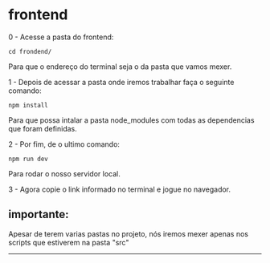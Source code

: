 # frontend

0 - Acesse a pasta do frontend:
```
cd frondend/
```
Para que o endereço do terminal seja o da pasta que vamos mexer.

1 - Depois de acessar a pasta onde iremos trabalhar faça o seguinte comando:
```
npm install
```
Para que possa intalar a pasta node_modules com todas as dependencias que foram definidas.

2 - Por fim, de o ultimo comando:
```
npm run dev
```
Para rodar o nosso servidor local.

3 - Agora copie o link informado no terminal e jogue no navegador.


## importante:
Apesar de terem varias pastas no projeto, nós iremos mexer apenas nos scripts que estiverem na pasta "src"

---
